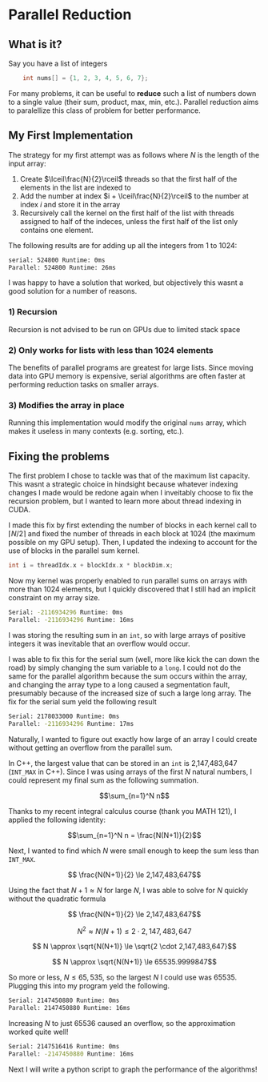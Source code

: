 # Parallel Reduction
## What is it?
Say you have a list of integers
```c++
    int nums[] = {1, 2, 3, 4, 5, 6, 7};
```

For many problems, it can be useful to **reduce** such a list of numbers down to a single value (their sum, product, max, min, etc.). Parallel reduction aims to paralellize this class of problem for better performance.

## My First Implementation

The strategy for my first attempt was as follows where $N$ is the length of the input array:

1) Create $\lceil\frac{N}{2}\rceil$ threads so that the first half of the elements in the list are indexed to
2) Add the number at index $i + \lceil\frac{N}{2}\rceil$ to the number at index $i$ and store it in the array
3) Recursively call the kernel on the first half of the list with threads assigned to half of the indeces, unless the first half of the list only contains one element.

The following results are for adding up all the integers from 1 to 1024:
```bash
serial: 524800 Runtime: 0ms
Parallel: 524800 Runtime: 26ms
```

I was happy to have a solution that worked, but objectively this wasnt a good solution for a number of reasons.

### 1) Recursion
Recursion is not advised to be run on GPUs due to limited stack space
### 2) Only works for lists with less than 1024 elements
The benefits of parallel programs are greatest for large lists. Since moving data into GPU memory is expensive, serial algorithms are often faster at performing reduction tasks on smaller arrays.
### 3) Modifies the array in place
Running this implementation would modify the original ```nums``` array, which makes it useless in many contexts (e.g. sorting, etc.).

## Fixing the problems

The first problem I chose to tackle was that of the maximum list capacity. This wasnt a strategic choice in hindsight because whatever indexing changes I made would be redone again when I inveitably choose to fix the recursion problem, but I wanted to learn more about thread indexing in CUDA.  

I made this fix by first extending the number of blocks in each kernel call to $\lceil N / 2 \rceil$ and fixed the number of threads in each block at 1024 (the maximum possible on my GPU setup). Then, I updated the indexing to account for the use of blocks in the parallel sum kernel. 

```c++
int i = threadIdx.x + blockIdx.x * blockDim.x;
```

Now my kernel was properly enabled to run parallel sums on arrays with more than 1024 elements, but I quickly discovered that I still had an implicit constraint on my array size.

```bash
Serial: -2116934296 Runtime: 0ms
Parallel: -2116934296 Runtime: 16ms
```

I was storing the resulting sum in an ```int```, so with large arrays of positive integers it was inevitable that an overflow would occur.  

I was able to fix this for the serial sum (well, more like kick the can down the road) by simply changing the sum variable to a ```long```. I could not do the same for the parallel algorithm because the sum occurs within the array, and changing the array type to a long caused a segmentation fault, presumably because of the increased size of such a large long array. The fix for the serial sum yeld the following result

```zsh
Serial: 2178033000 Runtime: 0ms
Parallel: -2116934296 Runtime: 17ms
```

Naturally, I wanted to figure out exactly how large of an array I could create without getting an overflow from the parallel sum.  

In C++, the largest value that can be stored in an ```int``` is 2,147,483,647 (```INT_MAX``` in C++). Since I was using arrays of the first $N$ natural numbers, I could represent my final sum as the following summation.

$$\sum_{n=1}^N n$$

Thanks to my recent integral calculus course (thank you MATH 121), I applied the following identity:

$$\sum_{n=1}^N n = \frac{N(N+1)}{2}$$

Next, I wanted to find which $N$ were small enough to keep the sum less than ```INT_MAX```.  

$$ \frac{N(N+1)}{2} \le 2,147,483,647$$

Using the fact that $N+1 \approx N$ for large $N$, I was able to solve for $N$ quickly without the quadratic formula

$$ \frac{N(N+1)}{2} \le 2,147,483,647$$

$$ N^2 \approx N(N+1) \le 2 \cdot 2,147,483,647$$

$$ N \approx \sqrt{N(N+1)} \le \sqrt{2 \cdot 2,147,483,647}$$

$$ N \approx \sqrt{N(N+1)} \le 65535.9999847$$

So more or less, $N \le 65,535$, so the largest $N$ I could use was 65535. Plugging this into my program yeld the following.

```bash
Serial: 2147450880 Runtime: 0ms
Parallel: 2147450880 Runtime: 16ms
```

Increasing $N$ to just 65536 caused an overflow, so the approximation worked quite well!

```bash
Serial: 2147516416 Runtime: 0ms
Parallel: -2147450880 Runtime: 16ms
```

Next I will write a python script to graph the performance of the algorithms!